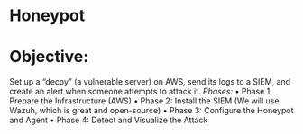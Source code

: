 # Honeypot
# Objective:
Set up a “decoy” (a vulnerable server) on AWS, send its logs to a SIEM, and create an alert when someone attempts to attack it.
*Phases:*
•	Phase 1: Prepare the Infrastructure (AWS)
•	Phase 2: Install the SIEM (We will use Wazuh, which is great and open-source)
•	Phase 3: Configure the Honeypot and Agent 
•	Phase 4: Detect and Visualize the Attack
